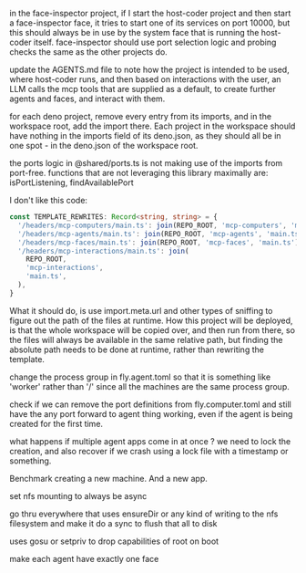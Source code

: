 in the face-inspector project, if I start the host-coder project and then start
a face-inspector face, it tries to start one of its services on port 10000, but
this should always be in use by the system face that is running the host-coder
itself. face-inspector should use port selection logic and probing checks the
same as the other projects do.

update the AGENTS.md file to note how the project is intended to be used, where
host-coder runs, and then based on interactions with the user, an LLM calls the
mcp tools that are supplied as a default, to create further agents and faces,
and interact with them.

for each deno project, remove every entry from its imports, and in the workspace
root, add the import there. Each project in the workspace should have nothing in
the imports field of its deno.json, as they should all be in one spot - in the
deno.json of the workspace root.

the ports logic in @shared/ports.ts is not making use of the imports from
port-free. functions that are not leveraging this library maximally are:
isPortListening, findAvailablePort

I don't like this code:

```ts
const TEMPLATE_REWRITES: Record<string, string> = {
  '/headers/mcp-computers/main.ts': join(REPO_ROOT, 'mcp-computers', 'main.ts'),
  '/headers/mcp-agents/main.ts': join(REPO_ROOT, 'mcp-agents', 'main.ts'),
  '/headers/mcp-faces/main.ts': join(REPO_ROOT, 'mcp-faces', 'main.ts'),
  '/headers/mcp-interactions/main.ts': join(
    REPO_ROOT,
    'mcp-interactions',
    'main.ts',
  ),
}
```

What it should do, is use import.meta.url and other types of sniffing to figure
out the path of the files at runtime. How this project will be deployed, is that
the whole workspace will be copied over, and then run from there, so the files
will always be available in the same relative path, but finding the absolute
path needs to be done at runtime, rather than rewriting the template.

change the process group in fly.agent.toml so that it is something like 'worker'
rather than '/' since all the machines are the same process group.

check if we can remove the port definitions from fly.computer.toml and still
have the any port forward to agent thing working, even if the agent is being
created for the first time.

what happens if multiple agent apps come in at once ? we need to lock the
creation, and also recover if we crash using a lock file with a timestamp or
something.

Benchmark creating a new machine. And a new app.

set nfs mounting to always be async

go thru everywhere that uses ensureDir or any kind of writing to the nfs
filesystem and make it do a sync to flush that all to disk

uses gosu or setpriv to drop capabilities of root on boot

make each agent have exactly one face

